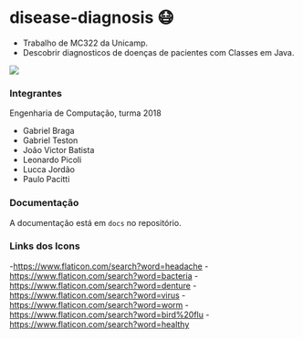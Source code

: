 # disease-diagnosis :mask:
- Trabalho de MC322 da Unicamp.
- Descobrir diagnosticos de doenças de pacientes com Classes em Java.

![](https://media.giphy.com/media/hdev8OfIVgNVu/giphy.gif)

### Integrantes
Engenharia de Computação, turma 2018
- Gabriel Braga
- Gabriel Teston
- João Victor Batista
- Leonardo Picoli
- Lucca Jordão
- Paulo Pacitti

### Documentação
A documentação está em `docs` no repositório.


### Links dos Icons
-https://www.flaticon.com/search?word=headache
-https://www.flaticon.com/search?word=bacteria
-https://www.flaticon.com/search?word=denture
-https://www.flaticon.com/search?word=virus
-https://www.flaticon.com/search?word=worm
-https://www.flaticon.com/search?word=bird%20flu
-https://www.flaticon.com/search?word=healthy
